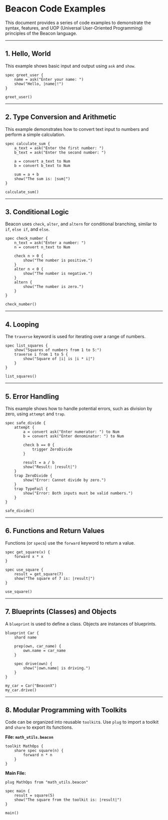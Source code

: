# Beacon Code Examples

This document provides a series of code examples to demonstrate the syntax, features, and UOP (Universal User-Oriented Programming) principles of the Beacon language.

---

## 1. Hello, World

This example shows basic input and output using `ask` and `show`.

```beacon
spec greet_user {
    name = ask("Enter your name: ")
    show("Hello, |name|!")
}

greet_user()
```

---

## 2. Type Conversion and Arithmetic

This example demonstrates how to convert text input to numbers and perform a simple calculation.

```beacon
spec calculate_sum {
    a_text = ask("Enter the first number: ")
    b_text = ask("Enter the second number: ")

    a = convert a_text to Num
    b = convert b_text to Num

    sum = a + b
    show("The sum is: |sum|")
}

calculate_sum()
```

---

## 3. Conditional Logic

Beacon uses `check`, `alter`, and `altern` for conditional branching, similar to `if`, `else if`, and `else`.

```beacon
spec check_number {
    n_text = ask("Enter a number: ")
    n = convert n_text to Num

    check n > 0 {
        show("The number is positive.")
    }
    alter n < 0 {
        show("The number is negative.")
    }
    altern {
        show("The number is zero.")
    }
}

check_number()
```

---

## 4. Looping

The `traverse` keyword is used for iterating over a range of numbers.

```beacon
spec list_squares {
    show("Squares of numbers from 1 to 5:")
    traverse i from 1 to 5 {
        show("Square of |i| is |i * i|")
    }
}

list_squares()
```

---

## 5. Error Handling

This example shows how to handle potential errors, such as division by zero, using `attempt` and `trap`.

```beacon
spec safe_divide {
    attempt {
        a = convert ask("Enter numerator: ") to Num
        b = convert ask("Enter denominator: ") to Num

        check b == 0 {
            trigger ZeroDivide
        }

        result = a / b
        show("Result: |result|")
    }
    trap ZeroDivide {
        show("Error: Cannot divide by zero.")
    }
    trap TypeFail {
        show("Error: Both inputs must be valid numbers.")
    }
}

safe_divide()
```

---

## 6. Functions and Return Values

Functions (or `spec`s) use the `forward` keyword to return a value.

```beacon
spec get_square(x) {
    forward x * x
}

spec use_square {
    result = get_square(7)
    show("The square of 7 is: |result|")
}

use_square()
```

---

## 7. Blueprints (Classes) and Objects

A `blueprint` is used to define a class. Objects are instances of blueprints.

```beacon
blueprint Car {
    shard name

    prep(own, car_name) {
        own.name = car_name
    }

    spec drive(own) {
        show("|own.name| is driving.")
    }
}

my_car = Car("BeaconX")
my_car.drive()
```

---

## 8. Modular Programming with Toolkits

Code can be organized into reusable `toolkit`s. Use `plug` to import a toolkit and `share` to export its functions.

**File: `math_utils.beacon`**

```beacon
toolkit MathOps {
    share spec square(n) {
        forward n * n
    }
}
```

**Main File:**

```beacon
plug MathOps from "math_utils.beacon"

spec main {
    result = square(5)
    show("The square from the toolkit is: |result|")
}

main()
```
